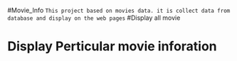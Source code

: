 #Movie_Info
`This project based on movies data. it is collect data from database and display on the web pages`
#Display all movie 

# Display Perticular movie inforation
